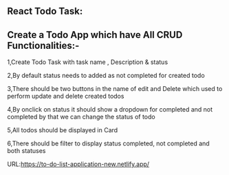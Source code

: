React Todo Task:
----------------

Create a Todo App which have All CRUD Functionalities:-
------------------------------------------------------

1,Create Todo Task with task name , Description & status 

2,By default status needs to added as not completed for created todo

3,There should be two buttons in the name of edit and Delete which used to perform update and delete created todos

4,By onclick on status it should show a dropdown for completed and not completed by that we can change the status of todo

5,All todos should be displayed in Card

6,There should be filter to display status completed, not completed and both statuses


URL:https://to-do-list-application-new.netlify.app/
